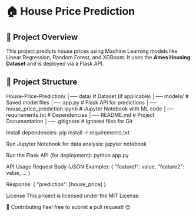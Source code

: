 # 🏠 House Price Prediction

## 📌 Project Overview
This project predicts house prices using Machine Learning models like Linear Regression, Random Forest, and XGBoost. It uses the **Ames Housing Dataset** and is deployed via a Flask API.

## 📁 Project Structure

House-Price-Prediction/ │── data/ # Dataset (if applicable) │── models/ # Saved model files │── app.py # Flask API for predictions │── house_price_prediction.ipynb # Jupyter Notebook with ML code │── requirements.txt # Dependencies │── README.md # Project Documentation │── .gitignore # Ignored files for Git

Install dependencies:
pip install -r requirements.txt

Run Jupyter Notebook for data analysis:
jupyter notebook

Run the Flask API (for deployment):
python app.py

API Usage
Request Body (JSON Example):
{
   "feature1": value,
   "feature2": value,
   ...
}

Response:
{
   "prediction": [house_price]
}

 License
This project is licensed under the MIT License.

🤝 Contributing
Feel free to submit a pull request! 😊
